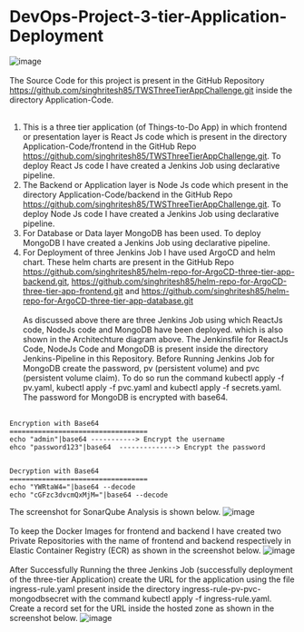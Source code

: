 # DevOps-Project-3-tier-Application-Deployment
![image](https://github.com/kamalmohan217/DevOps-Project-3-tier-Application-Deployment/assets/128888356/be2c003e-db23-4de5-9ab0-8d38adca6f82)
<br><br/>
The Source Code for this project is present in the GitHub Repository https://github.com/singhritesh85/TWSThreeTierAppChallenge.git inside the directory Application-Code.
<br><br/>
1. This is a three tier application (of Things-to-Do App) in which frontend or presentation layer is React Js code which is present in the directory Application-Code/frontend in the GitHub Repo https://github.com/singhritesh85/TWSThreeTierAppChallenge.git. To deploy React Js code I have created a Jenkins Job using declarative pipeline.
2. The Backend or Application layer is Node Js code which present in the directory Application-Code/backend in the GitHub Repo https://github.com/singhritesh85/TWSThreeTierAppChallenge.git. To deploy Node Js code I have created a Jenkins Job using declarative pipeline.
3. For Database or Data layer MongoDB has been used. To deploy MongoDB I have created a Jenkins Job using declarative pipeline.
4. For Deployment of three Jenkins Job I have used ArgoCD and helm chart. These helm charts are present in the GitHub Repo https://github.com/singhritesh85/helm-repo-for-ArgoCD-three-tier-app-backend.git, https://github.com/singhritesh85/helm-repo-for-ArgoCD-three-tier-app-frontend.git and https://github.com/singhritesh85/helm-repo-for-ArgoCD-three-tier-app-database.git
<br><br/>
As discussed above there are three Jenkins Job using which ReactJs code, NodeJs code and MongoDB have been deployed. which is also shown in the Architechture diagram above. The Jenkinsfile for ReactJs Code, NodeJs Code and MongoDB is present inside the directory Jenkins-Pipeline in this Repository. Before Running Jenkins Job for MongoDB create the password, pv (persistent volume) and pvc (persistent volume claim). To do so run the command kubectl apply -f pv.yaml, kubectl apply -f pvc.yaml and kubectl apply -f secrets.yaml. The password for MongoDB is encrypted with base64. 
<br><br/>
```
Encryption with Base64
==================================
echo "admin"|base64 -----------> Encrypt the username
ehco "password123"|base64  --------------> Encrypt the password


Decryption with Base64
==================================
echo "YWRtaW4="|base64 --decode
echo "cGFzc3dvcmQxMjM="|base64 --decode
```
The screenshot for SonarQube Analysis is shown below.
![image](https://github.com/kamalmohan217/DevOps-Project-3-tier-Application-Deployment/assets/128888356/91b70707-1713-4ae7-814d-9587129f4d3a)
<br><br/>
To keep the Docker Images for frontend and backend I have created two Private Repositories with the name of frontend and backend respectively in Elastic Container Registry (ECR) as shown in the screenshot below.
![image](https://github.com/kamalmohan217/DevOps-Project-3-tier-Application-Deployment/assets/128888356/395f5922-1cb1-4132-95a8-8e0aa8800003)
<br><br/>
After Successfully Running the three Jenkins Job (successfully deployment of the three-tier Application) create the URL for the application using the file ingress-rule.yaml present inside the directory ingress-rule-pv-pvc-mongodbsecret with the command kubectl apply -f ingress-rule.yaml. Create a record set for the URL inside the hosted zone as shown in the screenshot below.
![image](https://github.com/kamalmohan217/DevOps-Project-3-tier-Application-Deployment/assets/128888356/6eb2685e-5970-4ca2-9360-c6693345176b)


